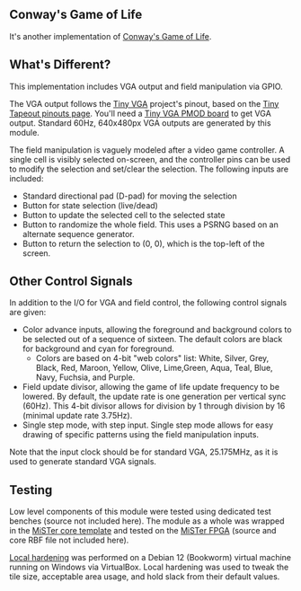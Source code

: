 ## Conway's Game of Life

It's another implementation of [Conway's Game of Life](https://en.wikipedia.org/wiki/Conway%27s_Game_of_Life).

## What's Different?

This implementation includes VGA output and field manipulation via GPIO.

The VGA output follows the [Tiny VGA](https://github.com/mole99/tiny-vga) project's pinout, based on the [Tiny Tapeout pinouts page](https://tinytapeout.com/specs/pinouts/). You'll need a [Tiny VGA PMOD board](https://store.tinytapeout.com/products/TinyVGA-Pmod-p678647356) to get VGA output. Standard 60Hz, 640x480px VGA outputs are generated by this module.

The field manipulation is vaguely modeled after a video game controller. A single cell is visibly selected on-screen, and the controller pins can be used to modify the selection and set/clear the selection. The following inputs are included:
- Standard directional pad (D-pad) for moving the selection
- Button for state selection (live/dead)
- Button to update the selected cell to the selected state
- Button to randomize the whole field. This uses a PSRNG based on an alternate sequence generator.
- Button to return the selection to (0, 0), which is the top-left of the screen.

## Other Control Signals

In addition to the I/O for VGA and field control, the following control signals are given:
- Color advance inputs, allowing the foreground and background colors to be selected out of a sequence of sixteen. The default colors are black for background and cyan for foreground.
  - Colors are based on 4-bit "web colors" list: White, Silver, Grey, Black, Red, Maroon, Yellow, Olive, Lime,Green, Aqua, Teal, Blue, Navy, Fuchsia, and Purple.
- Field update divisor, allowing the game of life update frequency to be lowered. By default, the update rate is one generation per vertical sync (60Hz). This 4-bit divisor allows for division by 1 through division by 16 (minimal update rate 3.75Hz).
- Single step mode, with step input. Single step mode allows for easy drawing of specific patterns using the field manipulation inputs.

Note that the input clock should be for standard VGA, 25.175MHz, as it is used to generate standard VGA signals.

## Testing

Low level components of this module were tested using dedicated test benches (source not included here). The module as a whole was wrapped in the [MiSTer core template](https://github.com/MiSTer-devel/Template_MiSTer) and tested on the [MiSTer FPGA](https://mister-devel.github.io/MkDocs_MiSTer/) (source and core RBF file not included here).

[Local hardening](https://tinytapeout.com/guides/local-hardening/) was performed on a Debian 12 (Bookworm) virtual machine running on Windows via VirtualBox. Local hardening was used to tweak the tile size, acceptable area usage, and hold slack from their default values.
